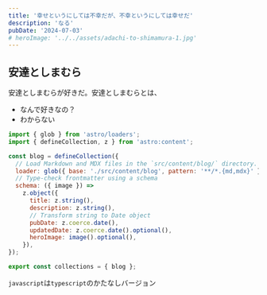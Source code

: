 ```yaml
---
title: '幸せというにしては不幸だが、不幸というにしては幸せだ'
description: 'なる'
pubDate: '2024-07-03'
# heroImage: '../../assets/adachi-to-shimamura-1.jpg'
---
```


## 安達としまむら

安達としまむらが好きだ。安達としまむらとは、

- なんで好きなの？
- わからない

```javascript
import { glob } from 'astro/loaders';
import { defineCollection, z } from 'astro:content';

const blog = defineCollection({
  // Load Markdown and MDX files in the `src/content/blog/` directory.
  loader: glob({ base: './src/content/blog', pattern: '**/*.{md,mdx}' }),
  // Type-check frontmatter using a schema
  schema: ({ image }) =>
    z.object({
      title: z.string(),
      description: z.string(),
      // Transform string to Date object
      pubDate: z.coerce.date(),
      updatedDate: z.coerce.date().optional(),
      heroImage: image().optional(),
    }),
});

export const collections = { blog };
```

`javascript`は`typescript`のかたなしバージョン
